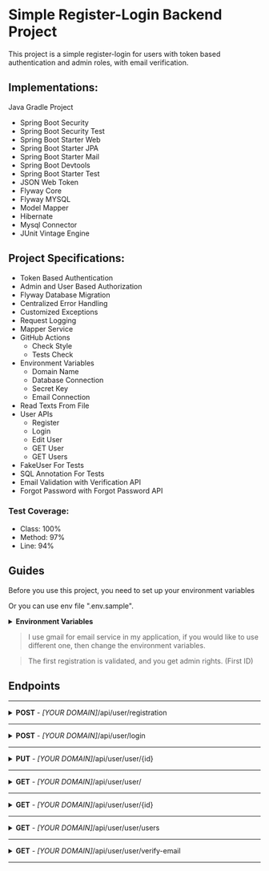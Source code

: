 # Simple Register-Login Backend Project
This project is a simple register-login for users with token based authentication and admin roles, with email verification.

## Implementations:
Java Gradle Project

- Spring Boot Security
- Spring Boot Security Test
- Spring Boot Starter Web
- Spring Boot Starter JPA
- Spring Boot Starter Mail
- Spring Boot Devtools
- Spring Boot Starter Test
- JSON Web Token
- Flyway Core
- Flyway MYSQL
- Model Mapper
- Hibernate
- Mysql Connector
- JUnit Vintage Engine 

## Project Specifications:
- Token Based Authentication
- Admin and User Based Authorization
- Flyway Database Migration
- Centralized Error Handling
- Customized Exceptions
- Request Logging
- Mapper Service
- GitHub Actions
  - Check Style
  - Tests Check
- Environment Variables
  - Domain Name
  - Database Connection
  - Secret Key
  - Email Connection
- Read Texts From File
- User APIs
  - Register
  - Login
  - Edit User
  - GET User
  - GET Users
- FakeUser For Tests
- SQL Annotation For Tests
- Email Validation with Verification API
- Forgot Password with Forgot Password API

### Test Coverage:
- Class: 100%
- Method: 97%
- Line: 94%

## Guides
Before you use this project, you need to set up your environment variables

Or you can use env file ".env.sample".

<details>
<summary><b>Environment Variables</b></summary>

```
DOMAIN=[YOUR DOMAIN]
DB_HOST=[YOUR MYSQL DOMAIN]
DB_PORT=[YOUR MYSQL PORT]
DB_DATABASE=[YOUR DATABASE NAME]
DB_USERNAME=[YOUR MYSQL USERNAME]
DB_PASSWORD=[YOUR MYSQL PASSWORD]
HIBERNATE_DIALECT=org.hibernate.dialect.MySQL8Dialect
HIBERNATE_DDL_AUTO=validate
SHOW_SQL=true
JWT_SECRET_KEY=[SELECT YOUR SECRET KEY]
MAIL_HOST=smtp.gmail.com
MAIL_PORT=587
MAIL_USERNAME=[YOUR GMAIL USERNAME]
MAIL_PASSWORD=[YOUR GMAIL APPLICATION PASSWORD]
```
</details>

> I use gmail for email service in my application, if you would like to use different one, then change the environment variables.

> The first registration is validated, and you get admin rights. (First ID)

## Endpoints

-----
<details>
<summary> <b>POST</b> - <i>[YOUR DOMAIN]</i>/api/user/registration</summary>
  
  **Request** 
  
  Body:
  ```
  {
    "username": "Alexander",
    "email": "alexander@email.com",
    "password": "password",
    "dateOfBirth": "11-11-2000"
  }
  ```

  **Response**:

  `Status code: 201`

  Body:
  ```
  {
    "id": 1,
    "username": "Alexander",
    "email": "alexander@email.com",
    "dateOfBirth": "11-11-2000",
    "admin": false,
    "verified": false,
    "enabled": false
  }
  ```

  **Errors**:
- Invalid Parameter:
  ```
  Status code: 404
  Body:
  {
    "status": "error",
    "message": "[Parameter(s)] is required."
  }
  ```
- Low Password Length:
  ```
  Status code: 406
  Body:
  {
    "status": "error",
    "message": "Password must be [8] characters."
  }
  ```
- Parameter Taken:
  ```
  Status code: 409
  Body:
  {
    "status": "error",
    "message": "[Parameter] is already taken."
  }
  ```
- Wrong Email Format:
  ```
  Status code: 406
  Body:
  {
    "status": "error",
    "message": "Wrong email format."
  }
  ```
- Wrong Date Format:
  ```
  Status code: 406
  Body:
  {
    "status": "error",
    "message": "Accepted date format: [dd-mm-yyyy]."
  }
  ```
- Build Email Message Error:
  ```
  Status code: 503
  Body:
  {
    "status": "error",
    "message": "Build email message problem."
  }
  ```
- Send Email Message Error:
  ```
  Status code: 503
  Body:
  {
    "status": "error",
    "message": "Send email message problem."
  }
  ```

</details>

-----
<details>
<summary> <b>POST</b> - <i>[YOUR DOMAIN]</i>/api/user/login</summary>

  **Request** Body:
  ```
  {
    "username": "Alexander",
    "password": "password"
  }
  ```

  **Response**:


  `Status code: 200`

  Body:
  ```
  {
    "status": "ok",
    "token": "eyJhbGciOiJIUzI1NiJ9.eyJzdWIiOiJTYW55aTIiLCJpc0FkbWluIjpmYWxzZSwiZXhwIjoxNjk0NDY4MDMyLCJpYXQiOjE2OTQ0MzIwMzJ9.-2dwWhCcuMKoD3RgNHt_LO1toXmbZdFhKlKV4EpltoM"
  }
  ```

  **Errors**:
- Invalid Parameter:
  ```
  Status code: 404
  Body:
  {
    "status": "error",
    "message": "[Parameter(s)] is required."
  }
  ```
- User Not Found:
  ```
  Status code: 404
  Body:
  {
    "status": "error",
    "message": "Username or password is incorrect."
  }
  ```
- User Not Activated:
  ```
  Status code: 401
  Body:
  {
    "status": "error",
    "message": "Your user is not activated."
  }
  ```
- User Not Enabled:
  ```
  Status code: 401
  Body:
  {
    "status": "error",
    "message": "Your user is not enabled."
  }
  ```

</details>

-----
<details>
<summary> <b>PUT</b> - <i>[YOUR DOMAIN]</i>/api/user/user/{id}</summary>

- To use this, you need the token from login.
- You can change only one parameter like "username" or "password".
- You need admin role to change other user or to change admin role or validate, enabled parameter. 
- You can change multiple parameter like this:


  **Request**:
    

  Header:
  ```
  {
    "key": "Authorization",
    "value": "Bearer [YOUR TOKEN]"
  }
  ```

  Body:
  ```
  {
    "username": "Big Alexander",
    "email": "alexander@email.com",
    "password": "newPassword",
    "dateOfBirth": "11-11-2000",
    "admin": true,
    "verified": true,
    "enabled": true
  }
  ```

  **Response**:


  `Status code: 200`
  

  Body:
  ```
  {
    "id": 1,
    "username": "Big Alexander",
    "email": "alexander@email.com",
    "dateOfBirth": "11-11-2000",
    "admin": true,
    "verified": true,
    "enabled": true
  }
  ```

**Errors**:
- Custom Access Denied:
  ```
  Status code: 403
  Body:
  {
    "status": "error",
    "message": "Access Denied: Edit: admin, valid"
  }
  
  OR
  
  {
    "status": "error",
    "message": "Access Denied: Edit: other user"
  }
  ```
- User Not Found:
  ```
  Status code: 404
  Body:
  {
    "status": "error",
    "message": "User with id [id] is not found."
  }
  ```
- Parameter Match:
  ```
  Status code: 409
  Body:
  {
    "status": "error",
    "message": "[Parameter] parameter is already same."
  }
  ```
- Parameter Taken:
  ```
  Status code: 409
  Body:
  {
    "status": "error",
    "message": "[Parameter] is already taken."
  }
  ```
- Wrong Email Format:
  ```
  Status code: 406
  Body:
  {
    "status": "error",
    "message": "Wrong email format."
  }
  ```
- Wrong Date Format:
  ```
  Status code: 406
  Body:
  {
    "status": "error",
    "message": "Accepted date format: [dd-mm-yyyy]."
  }
  ```
- Low Password Length:
  ```
  Status code: 406
  Body:
  {
    "status": "error",
    "message": "Password must be [8] characters."
  }
  ```

</details>

-----
<details>
<summary> <b>GET</b> - <i>[YOUR DOMAIN]</i>/api/user/user/</summary>

  - To use this, you need the token from login.


  **Request**:


  Header:
  ```
  {
    "key": "Authorization",
    "value": "Bearer [YOUR TOKEN]"
  }
  ```

  **Response**:


  `Status code: 200`
  

  Body:
  ```
  {
    "id": 1,
    "username": "Big Alexander",
    "email": "alexander@email.com",
    "dateOfBirth": "11-11-2000",
    "admin": true,
    "verified": true,
    "enabled": true
  }
  ```

  **Errors**:
- User Not Found:
  ```
  Status code: 404
  Body:
  {
    "status": "error",
    "message": "User with id [id] is not found."
  }
  ```

</details>

-----
<details>
<summary> <b>GET</b> - <i>[YOUR DOMAIN]</i>/api/user/user/{id}</summary>

  - To use this, you need the token from login.


  **Request**:
  
  
  Header:

  ```
  {
    "key": "Authorization",
    "value": "Bearer [YOUR TOKEN]"
  }
  ```

  **Response**:


  `Status code: 200`
  
  
  Body:
  ```
  {
    "id": 1,
    "username": "Big Alexander",
    "email": "alexander@email.com",
    "dateOfBirth": "11-11-2000",
    "admin": true,
    "verified": true,
    "enabled": true
  }
  ```

  **Errors**:
- Invalid Parameter:
  ```
  Status code: 404
  Body:
  {
    "status": "error",
    "message": "[Parameter(s)] is required."
  }
  ```
- User Not Found:
  ```
  Status code: 404
  Body:
  {
    "status": "error",
    "message": "User with id [id] is not found."
  }
  ```

</details>

-----
<details>
<summary> <b>GET</b> - <i>[YOUR DOMAIN]</i>/api/user/user/users</summary>

  - To use this, you need the token from login.


  **Request**:


  Header:
  ```
  {
    "key": "Authorization",
    "value": "Bearer [YOUR TOKEN]"
  }
  ```

  **Response**:


  `Status code: 200`
  

  Body:
  ```
  {
    "users": [
      {
        "id": 1,
        "username": "Big Alexander",
        "email": "alexander@email.com",
        "dateOfBirth": "11-11-2000",
        "admin": true,
        "verified": true,
        "enabled": true
      },
      {
        "id": 2,
        "username": "Sanyi",
        "email": "sanyi@email.com",
        "dateOfBirth": "11-11-2000",
        "admin": false,
        "verified": false,
        "enabled": false
      }
    ]
  }
  ```

</details>

-----
<details>
<summary> <b>GET</b> - <i>[YOUR DOMAIN]</i>/api/user/user/verify-email</summary>
  - To use this endpoint, you need request param with verification token.
  Example:
  ```
    [YOUR DOMAIN]/api/user/verify-email?token=[YOUR VERIFICATION TOKEN]
  ```
  - When use registration, then gets an email with this link.
  - You can check it the verification token with MYSQL SELECT method.


  **Response**:


  `Status code: 202`
  
  
  Body:
  ```
    {
      "status": "ok",
      "message": "Your email has been verified."
    }
  ```

</details>

-----